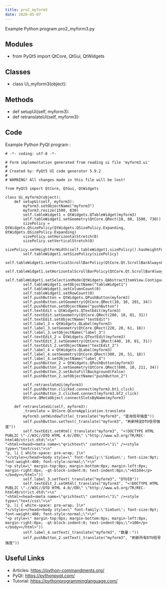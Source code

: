 ```yaml
---
title: pro2_myform3
date: 2020-05-07
---
```

Example Python program pro2_myform3.py

## Modules

* from PyQt5 import QtCore, QtGui, QtWidgets

## Classes

* class Ui_myform3(object):

## Methods

* def setupUi(self, myform3):
* def retranslateUi(self, myform3):

## Code

Example Python PyQt program :

    # -*- coding: utf-8 -*-
    
    # Form implementation generated from reading ui file 'myform3.ui'
    #
    # Created by: PyQt5 UI code generator 5.9.2
    #
    # WARNING! All changes made in this file will be lost!
    
    from PyQt5 import QtCore, QtGui, QtWidgets
    
    class Ui_myform3(object):
        def setupUi(self, myform3):
            myform3.setObjectName("myform3")
            myform3.resize(1500, 830)
            self.tableWidget1 = QtWidgets.QTableWidget(myform3)
            self.tableWidget1.setGeometry(QtCore.QRect(10, 60, 1500, 730))
            sizePolicy = QtWidgets.QSizePolicy(QtWidgets.QSizePolicy.Expanding, QtWidgets.QSizePolicy.Expanding)
            sizePolicy.setHorizontalStretch(0)
            sizePolicy.setVerticalStretch(0)
            sizePolicy.setHeightForWidth(self.tableWidget1.sizePolicy().hasHeightForWidth())
            self.tableWidget1.setSizePolicy(sizePolicy)
            self.tableWidget1.setVerticalScrollBarPolicy(QtCore.Qt.ScrollBarAlwaysOn)
            self.tableWidget1.setHorizontalScrollBarPolicy(QtCore.Qt.ScrollBarAlwaysOn)
            self.tableWidget1.setSelectionMode(QtWidgets.QAbstractItemView.ContiguousSelection)
            self.tableWidget1.setObjectName("tableWidget1")
            self.tableWidget1.setColumnCount(0)
            self.tableWidget1.setRowCount(0)
            self.pushButton = QtWidgets.QPushButton(myform3)
            self.pushButton.setGeometry(QtCore.QRect(10, 10, 201, 34))
            self.pushButton.setObjectName("pushButton")
            self.textEdit = QtWidgets.QTextEdit(myform3)
            self.textEdit.setGeometry(QtCore.QRect(280, 10, 81, 31))
            self.textEdit.setObjectName("textEdit")
            self.label_3 = QtWidgets.QLabel(myform3)
            self.label_3.setGeometry(QtCore.QRect(220, 20, 61, 18))
            self.label_3.setObjectName("label_3")
            self.textEdit_2 = QtWidgets.QTextEdit(myform3)
            self.textEdit_2.setGeometry(QtCore.QRect(440, 10, 81, 31))
            self.textEdit_2.setObjectName("textEdit_2")
            self.label_4 = QtWidgets.QLabel(myform3)
            self.label_4.setGeometry(QtCore.QRect(380, 20, 51, 18))
            self.label_4.setObjectName("label_4")
            self.pushButton_2 = QtWidgets.QPushButton(myform3)
            self.pushButton_2.setGeometry(QtCore.QRect(600, 10, 211, 34))
            self.pushButton_2.setAutoFillBackground(False)
            self.pushButton_2.setObjectName("pushButton_2")
    
            self.retranslateUi(myform3)
            self.pushButton.clicked.connect(myform3.bt1_click)
            self.pushButton_2.clicked.connect(myform3.bt2_click)
            QtCore.QMetaObject.connectSlotsByName(myform3)
    
        def retranslateUi(self, myform3):
            _translate = QtCore.QCoreApplication.translate
            myform3.setWindowTitle(_translate("myform3", "查询信号强度"))
            self.pushButton.setText(_translate("myform3", "刷新特定DTU信号强度"))
            self.textEdit.setHtml(_translate("myform3", "<!DOCTYPE HTML PUBLIC \"-//W3C//DTD HTML 4.0//EN\" \"http://www.w3.org/TR/REC-html40/strict.dtd\">\n"
    "<html><head><meta name=\"qrichtext\" content=\"1\" /><style type=\"text/css\">\n"
    "p, li { white-space: pre-wrap; }\n"
    "</style></head><body style=\" font-family:\'SimSun\'; font-size:9pt; font-weight:400; font-style:normal;\">\n"
    "<p style=\" margin-top:0px; margin-bottom:0px; margin-left:0px; margin-right:0px; -qt-block-indent:0; text-indent:0px;\">65104</p></body></html>"))
            self.label_3.setText(_translate("myform3", "DTUID"))
            self.textEdit_2.setHtml(_translate("myform3", "<!DOCTYPE HTML PUBLIC \"-//W3C//DTD HTML 4.0//EN\" \"http://www.w3.org/TR/REC-html40/strict.dtd\">\n"
    "<html><head><meta name=\"qrichtext\" content=\"1\" /><style type=\"text/css\">\n"
    "p, li { white-space: pre-wrap; }\n"
    "</style></head><body style=\" font-family:\'SimSun\'; font-size:9pt; font-weight:400; font-style:normal;\">\n"
    "<p style=\" margin-top:0px; margin-bottom:0px; margin-left:0px; margin-right:0px; -qt-block-indent:0; text-indent:0px;\">100</p></body></html>"))
            self.label_4.setText(_translate("myform3", "数量："))
            self.pushButton_2.setText(_translate("myform3", "刷新所有DTU信号强度"))
    
    

## Useful Links

- Articles: https://python-commandments.org/
- PyQt: https://pythonpyqt.com/
- Tutorial: https://pythonprogramminglanguage.com/
